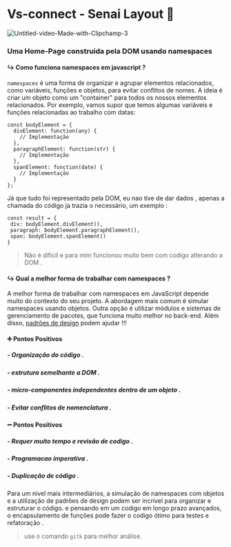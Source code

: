 # Vs-connect - Senai Layout 🚀

![Untitled-video-Made-with-Clipchamp-_3_](https://github.com/97revenge/vs-connect/assets/80254945/a7e1cdef-7e1c-4afb-8f8b-a4f6d50c1465)

### Uma Home-Page construida pela DOM usando namespaces 

####  ↪ Como funciona namespaces em javascript ? 
`namespaces` é uma forma de  organizar e agrupar elementos relacionados, como variáveis, funções e objetos, para evitar conflitos de nomes.
A ideia é criar um objeto como um "container" para todos os nossos elementos relacionados. Por exemplo, vamos supor que temos algumas variáveis e funções relacionadas ao trabalho com datas:

````
const bodyElement = {
  divElement: function(any) {
    // Implementação 
  },
  paragraphElement: function(str) {
    // Implementação 
  },
  spanElement: function(date) {
    // Implementação 
  }
};
````

Já que tudo foi representado pela DOM, eu nao tive de dar dados , apenas a chamada do código ja trazia o necessário, um exemplo : 

````
const result = {
 div: bodyElement.divElement(), 
 paragraph: bodyElement.paragraphElement(),
 span: bodyElement.spanElement() 
}
````

 > Não é dificil e para mim funcionou muito bem com codigo alterando a DOM . 

 #### ↪ Qual a melhor forma de trabalhar com namespaces  ? 
A melhor forma de trabalhar com namespaces em JavaScript depende muito do contexto do seu projeto. A abordagem mais comum é simular namespaces usando objetos. Outra opção é utilizar módulos e sistemas de gerenciamento de pacotes, que funciona muito melhor no back-end. Além disso, [padrões de design](https://google.github.io/styleguide/jsguide.html#formatting-block-indentation) podem ajudar !!!

 #### ➕ Pontos Positivos  
##### - Organização do código . 
##### - estrutura semelhante a DOM . 
##### - micro-componentes independentes dentro de um objeto . 
##### - Evitar conflitos de nomenclatura . 

 #### ➖ Pontos Positivos 
##### - Requer muito tempo e revisão de codigo . 
##### - Programacao imperativa . 
##### - Duplicação de código . 
 
Para um nivel mais intermediários, a simulação de namespaces com objetos e a utilização de padrões de design podem ser incrível para organizar e estruturar o código. e pensando em um codigo em longo prazo avançados, o encapsulamento de funções pode fazer o codigo ótimo para testes e refatoração . 

> use o comando `gitk` para melhor análise. 
